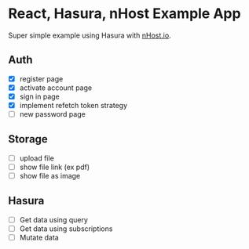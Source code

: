 # React, Hasura, nHost Example App

Super simple example using Hasura with [nHost.io](https://nhost.io).

## Auth

- [x] register page
- [x] activate account page
- [x] sign in page
- [x] implement refetch token strategy
- [ ] new password page

## Storage

- [ ] upload file
- [ ] show file link (ex pdf)
- [ ] show file as image

## Hasura

- [ ] Get data using query
- [ ] Get data using subscriptions
- [ ] Mutate data
